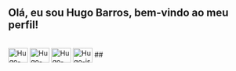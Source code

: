 ## Olá, eu sou Hugo Barros, bem-vindo ao meu perfil!
<div style="display: inline_block"><br>
  <img align="center" alt="Hugo-git" height="30" width="40" src="https://cdn.jsdelivr.net/gh/devicons/devicon/icons/git/git-original.svg" />
  <img align="center" alt="Hugo-py" height="30" width="40" src="https://cdn.jsdelivr.net/gh/devicons/devicon/icons/python/python-original.svg" />
  <img align="center" alt="Hugo-html" height="30" width="40" src="https://cdn.jsdelivr.net/gh/devicons/devicon/icons/html5/html5-original.svg" />
  <img align="center" alt="Hugo-js" height="30" width="40" src="https://cdn.jsdelivr.net/gh/devicons/devicon/icons/javascript/javascript-original.svg" />
##  
            
          

  
</div>

          
            
          
